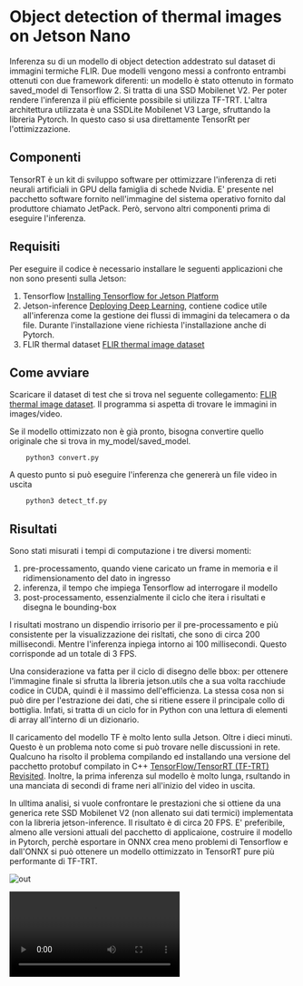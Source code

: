 # Object detection of thermal images on Jetson Nano
Inferenza su di un modello di object detection addestrato sul dataset di immagini termiche FLIR. 
Due modelli vengono messi a confronto entrambi ottenuti con due framework diferenti: un modello è stato ottenuto in formato saved_model di Tensorflow 2. Si tratta di una SSD Mobilenet V2. Per poter rendere l'inferenza il più efficiente possibile si utilizza TF-TRT. L'altra architettura utilizzata è una SSDLite Mobilenet V3 Large, sfruttando la libreria Pytorch. In questo caso si usa direttamente TensorRt per l'ottimizzazione.

## Componenti
TensorRT è un kit di sviluppo software per ottimizzare l'inferenza di reti neurali artificiali in GPU della famiglia di schede Nvidia. E' presente nel pacchetto software fornito nell'immagine del sistema operativo fornito dal produttore chiamato JetPack. Però, servono altri componenti prima di eseguire l'inferenza.


## Requisiti
Per eseguire il codice è necessario installare le seguenti applicazioni che non sono presenti sulla Jetson:
1. Tensorflow [Installing Tensorflow for Jetson Platform](https://docs.nvidia.com/deeplearning/frameworks/install-tf-jetson-platform/index.html)
2. Jetson-inference [Deploying Deep Learning](https://github.com/dusty-nv/jetson-inference), contiene codice utile all'inferenza come la gestione dei flussi di immagini da telecamera o da file. Durante l'installazione viene richiesta l'installazione anche di Pytorch.
3. FLIR thermal dataset [FLIR thermal image dataset](https://www.kaggle.com/deepnewbie/flir-thermal-images-dataset)

## Come avviare
Scaricare il dataset di test che si trova nel seguente collegamento: [FLIR thermal image dataset](https://www.kaggle.com/deepnewbie/flir-thermal-images-dataset). Il programma si aspetta di trovare le immagini in images/video.

Se il modello ottimizzato non è già pronto, bisogna convertire quello originale che si trova in my_model/saved_model. 

        python3 convert.py

A questo punto si può eseguire l'inferenza che genererà un file video in uscita

        python3 detect_tf.py


## Risultati
Sono stati misurati i tempi di computazione i tre diversi momenti:
1. pre-processamento, quando viene caricato un frame in memoria e il ridimensionamento del dato in ingresso
2. inferenza, il tempo che impiega Tensorflow ad interrogare il modello
3. post-processamento, essenzialmente il ciclo che itera i risultati e disegna le bounding-box

I risultati mostrano un dispendio irrisorio per il pre-processamento e più consistente per la visualizzazione dei risltati, che sono di circa 200 millisecondi. Mentre l'inferenza inpiega intorno ai 100 millisecondi. Questo corrisponde ad un totale di 3 FPS.

Una considerazione va fatta per il ciclo di disegno delle bbox: per ottenere l'immagine finale si sfrutta la libreria jetson.utils che a sua volta racchiude codice in CUDA, quindi è il massimo dell'efficienza. La stessa cosa non si può dire per l'estrazione dei dati, che si ritiene essere il principale collo di bottiglia. Infati, si tratta di un ciclo for in Python con una lettura di elementi di array all'interno di un dizionario.

Il caricamento del modello TF è molto lento sulla Jetson. Oltre i dieci minuti. Questo è un problema noto come si può trovare nelle discussioni in rete. Qualcuno ha risolto il problema compilando ed installando una versione del pacchetto protobuf compilato in C++ [TensorFlow/TensorRT (TF-TRT) Revisited](https://jkjung-avt.github.io/tf-trt-revisited/). Inoltre, la prima inferenza sul modello è molto lunga, rsultando in una manciata di secondi di frame neri all'inizio del video in uscita.

In ulltima analisi, si vuole confrontare le prestazioni che si ottiene da una generica rete SSD Mobilenet V2 (non allenato sui dati termici) implementata con la libreria jetson-inference. Il risultato è di circa 20 FPS. E' preferibile, almeno alle versioni attuali del pacchetto di applicaione, costruire il modello in Pytorch, perchè esportare in ONNX crea meno problemi di Tensorflow e dall'ONNX si può ottenere un modello ottimizzato in TensorRT pure più performante di TF-TRT. 

![out](out/output_sample.png)

![video sample](out/output_tf_Trim.mp4)
